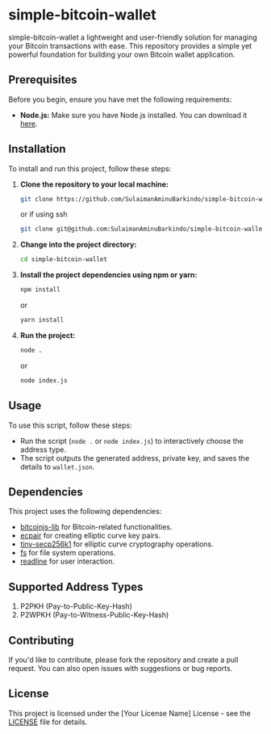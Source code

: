 # simple-bitcoin-wallet
simple-bitcoin-wallet a lightweight and user-friendly solution for managing your Bitcoin transactions with ease. This repository provides a simple yet powerful foundation for building your own Bitcoin wallet application. 

## Prerequisites

Before you begin, ensure you have met the following requirements:

- **Node.js:** Make sure you have Node.js installed. You can download it [here](https://nodejs.org/).

## Installation

To install and run this project, follow these steps:

1. **Clone the repository to your local machine:**

    ```bash
    git clone https://github.com/SulaimanAminuBarkindo/simple-bitcoin-wallet.git
    ```

    or if using ssh

    ```bash
    git clone git@github.com:SulaimanAminuBarkindo/simple-bitcoin-wallet.git
    ```

2. **Change into the project directory:**

    ```bash
    cd simple-bitcoin-wallet
    ```

3. **Install the project dependencies using npm or yarn:**

    ```bash
    npm install
    ```

    or

    ```bash
    yarn install
    ```

4. **Run the project:**

    ```bash
    node .
    ```

    or

    ```bash
    node index.js
    ```

## Usage

To use this script, follow these steps:

- Run the script (`node .` or `node index.js`) to interactively choose the address type.
- The script outputs the generated address, private key, and saves the details to `wallet.json`.

## Dependencies

This project uses the following dependencies:

- [bitcoinjs-lib](https://github.com/bitcoinjs/bitcoinjs-lib) for Bitcoin-related functionalities.
- [ecpair](https://github.com/bitcoinjs/ecpair) for creating elliptic curve key pairs.
- [tiny-secp256k1](https://github.com/bitcoinjs/tiny-secp256k1) for elliptic curve cryptography operations.
- [fs](https://nodejs.org/api/fs.html) for file system operations.
- [readline](https://nodejs.org/api/readline.html) for user interaction.

## Supported Address Types

1. P2PKH (Pay-to-Public-Key-Hash)
2. P2WPKH (Pay-to-Witness-Public-Key-Hash)

## Contributing

If you'd like to contribute, please fork the repository and create a pull request. You can also open issues with suggestions or bug reports.

## License
This project is licensed under the [Your License Name] License - see the [LICENSE](LICENSE) file for details.